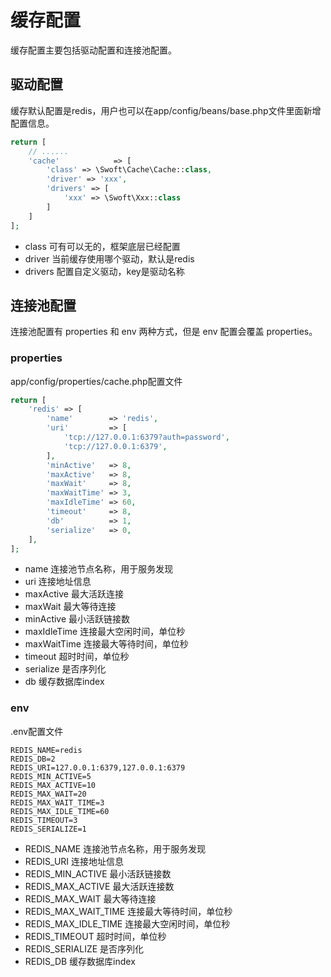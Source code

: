 # 缓存配置

缓存配置主要包括驱动配置和连接池配置。

## 驱动配置

缓存默认配置是redis，用户也可以在app/config/beans/base.php文件里面新增配置信息。

```php
return [
    // ......
    'cache'            => [
        'class' => \Swoft\Cache\Cache::class,
        'driver' => 'xxx',
        'drivers' => [
            'xxx' => \Swoft\Xxx::class
        ]
    ]
];
```

- class 可有可以无的，框架底层已经配置
- driver 当前缓存使用哪个驱动，默认是redis
- drivers 配置自定义驱动，key是驱动名称

## 连接池配置
连接池配置有 properties 和 env 两种方式，但是 env 配置会覆盖 properties。

### properties
app/config/properties/cache.php配置文件

```php
return [
    'redis' => [
        'name'        => 'redis',
        'uri'         => [
            'tcp://127.0.0.1:6379?auth=password',
            'tcp://127.0.0.1:6379',
        ],
        'minActive'   => 8,
        'maxActive'   => 8,
        'maxWait'     => 8,
        'maxWaitTime' => 3,
        'maxIdleTime' => 60,
        'timeout'     => 8,
        'db'          => 1,
        'serialize'   => 0,
    ],
];
```
- name 连接池节点名称，用于服务发现
- uri 连接地址信息
- maxActive 最大活跃连接
- maxWait 最大等待连接
- minActive 最小活跃链接数
- maxIdleTime 连接最大空闲时间，单位秒
- maxWaitTime 连接最大等待时间，单位秒
- timeout 超时时间，单位秒
- serialize 是否序列化
- db 缓存数据库index

### env

.env配置文件
```
REDIS_NAME=redis
REDIS_DB=2
REDIS_URI=127.0.0.1:6379,127.0.0.1:6379
REDIS_MIN_ACTIVE=5
REDIS_MAX_ACTIVE=10
REDIS_MAX_WAIT=20
REDIS_MAX_WAIT_TIME=3
REDIS_MAX_IDLE_TIME=60
REDIS_TIMEOUT=3
REDIS_SERIALIZE=1
```

- REDIS_NAME 连接池节点名称，用于服务发现
- REDIS_URI 连接地址信息
- REDIS_MIN_ACTIVE 最小活跃链接数
- REDIS_MAX_ACTIVE 最大活跃连接数
- REDIS_MAX_WAIT 最大等待连接
- REDIS_MAX_WAIT_TIME 连接最大等待时间，单位秒
- REDIS_MAX_IDLE_TIME 连接最大空闲时间，单位秒
- REDIS_TIMEOUT 超时时间，单位秒
- REDIS_SERIALIZE 是否序列化
- REDIS_DB 缓存数据库index

